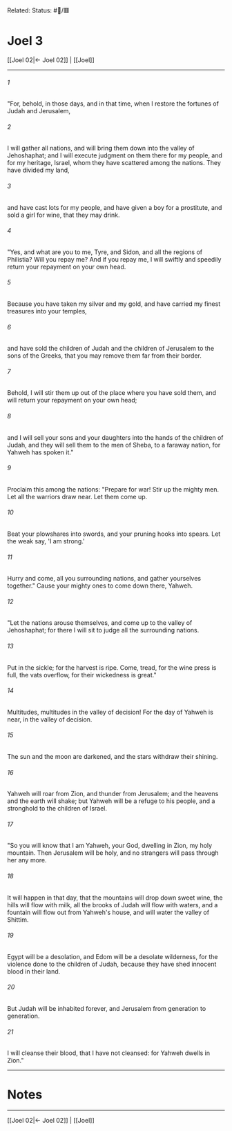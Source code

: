 Related:
Status: #📖/🟥
# Joel 3

[[Joel 02|← Joel 02]] | [[Joel]]
***



###### 1 
"For, behold, in those days, and in that time, when I restore the fortunes of Judah and Jerusalem, 

###### 2 
I will gather all nations, and will bring them down into the valley of Jehoshaphat; and I will execute judgment on them there for my people, and for my heritage, Israel, whom they have scattered among the nations. They have divided my land, 

###### 3 
and have cast lots for my people, and have given a boy for a prostitute, and sold a girl for wine, that they may drink. 

###### 4 
"Yes, and what are you to me, Tyre, and Sidon, and all the regions of Philistia? Will you repay me? And if you repay me, I will swiftly and speedily return your repayment on your own head. 

###### 5 
Because you have taken my silver and my gold, and have carried my finest treasures into your temples, 

###### 6 
and have sold the children of Judah and the children of Jerusalem to the sons of the Greeks, that you may remove them far from their border. 

###### 7 
Behold, I will stir them up out of the place where you have sold them, and will return your repayment on your own head; 

###### 8 
and I will sell your sons and your daughters into the hands of the children of Judah, and they will sell them to the men of Sheba, to a faraway nation, for Yahweh has spoken it." 

###### 9 
Proclaim this among the nations: "Prepare for war! Stir up the mighty men. Let all the warriors draw near. Let them come up. 

###### 10 
Beat your plowshares into swords, and your pruning hooks into spears. Let the weak say, 'I am strong.' 

###### 11 
Hurry and come, all you surrounding nations, and gather yourselves together." Cause your mighty ones to come down there, Yahweh. 

###### 12 
"Let the nations arouse themselves, and come up to the valley of Jehoshaphat; for there I will sit to judge all the surrounding nations. 

###### 13 
Put in the sickle; for the harvest is ripe. Come, tread, for the wine press is full, the vats overflow, for their wickedness is great." 

###### 14 
Multitudes, multitudes in the valley of decision! For the day of Yahweh is near, in the valley of decision. 

###### 15 
The sun and the moon are darkened, and the stars withdraw their shining. 

###### 16 
Yahweh will roar from Zion, and thunder from Jerusalem; and the heavens and the earth will shake; but Yahweh will be a refuge to his people, and a stronghold to the children of Israel. 

###### 17 
"So you will know that I am Yahweh, your God, dwelling in Zion, my holy mountain. Then Jerusalem will be holy, and no strangers will pass through her any more. 

###### 18 
It will happen in that day, that the mountains will drop down sweet wine, the hills will flow with milk, all the brooks of Judah will flow with waters, and a fountain will flow out from Yahweh's house, and will water the valley of Shittim. 

###### 19 
Egypt will be a desolation, and Edom will be a desolate wilderness, for the violence done to the children of Judah, because they have shed innocent blood in their land. 

###### 20 
But Judah will be inhabited forever, and Jerusalem from generation to generation. 

###### 21 
I will cleanse their blood, that I have not cleansed: for Yahweh dwells in Zion."

---
# Notes


***
[[Joel 02|← Joel 02]] | [[Joel]]

